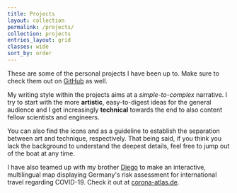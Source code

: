 ```yaml
---
title: Projects
layout: collection
permalink: /projects/
collection: projects
entries_layout: grid
classes: wide
sort_by: order
---
```


These are some of the personal projects I have been up to. Make sure to check them out on
[GitHub]({{site.github.owner_url}}) as well.

My writing style within the projects aims at a _simple-to-complex_ narrative.
I try to start with
the more **artistic**, easy-to-digest ideas for the general audience and I get increasingly **technical**
towards the end to also
content fellow scientists and engineers.

You can also find the icons
<i class="fas fa-palette"></i> and
<i class="fas fa-laptop-code"></i>
as a guideline to establish the separation between art and technique, respectively.
That being said, if you think you lack the background to understand the deepest details,
feel free to jump out of the boat at any time.

I have also teamed up with my brother [Diego](https://corona-atlas.de/)
to make an interactive, multilingual map displaying Germany's risk assessment
for international travel regarding COVID-19. Check it out at
[corona-atlas.de](https://corona-atlas.de/en).
